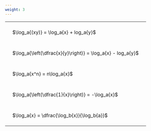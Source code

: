 ```yaml
---
weight: 3
---
```


<style type="text/css">
#T_8c900 th.col_heading {
  text-align: left;
  font-size: 1em;
}
#T_8c900 td {
  text-align: left;
  font-size: 1em;
  padding: 1.5em;
}
</style>
<table id="T_8c900">
  <thead>
  </thead>
  <tbody>
    <tr>
      <td id="T_8c900_row0_col0" class="data row0 col0" >$\log_a{(xy)} = \log_a{x} + log_a{y}$</td>
    </tr>
    <tr>
      <td id="T_8c900_row1_col0" class="data row1 col0" >$\log_a{\left(\dfrac{x}{y}\right)} = \log_a{x} - log_a{y}$</td>
    </tr>
    <tr>
      <td id="T_8c900_row2_col0" class="data row2 col0" >$\log_a{x^n} = n\log_a{x}$</td>
    </tr>
    <tr>
      <td id="T_8c900_row3_col0" class="data row3 col0" >$\log_a{\left(\dfrac{1}{x}\right)} = -\log_a{x}$</td>
    </tr>
    <tr>
      <td id="T_8c900_row4_col0" class="data row4 col0" >$\log_a{x} = \dfrac{\log_b{x}}{\log_b{a}}$</td>
    </tr>
  </tbody>
</table>
